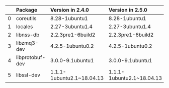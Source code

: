 <!-- markdown-link-check-disable -->

|    | Package         | Version in 2.4.0          | Version in 2.5.0          | Status   |
|---:|:----------------|:--------------------------|:--------------------------|:---------|
|  0 | coreutils       | 8.28-1ubuntu1             | 8.28-1ubuntu1             |          |
|  1 | locales         | 2.27-3ubuntu1.4           | 2.27-3ubuntu1.4           |          |
|  2 | libnss-db       | 2.2.3pre1-6build2         | 2.2.3pre1-6build2         |          |
|  3 | libzmq3-dev     | 4.2.5-1ubuntu0.2          | 4.2.5-1ubuntu0.2          |          |
|  4 | libprotobuf-dev | 3.0.0-9.1ubuntu1          | 3.0.0-9.1ubuntu1          |          |
|  5 | libssl-dev      | 1.1.1-1ubuntu2.1~18.04.13 | 1.1.1-1ubuntu2.1~18.04.13 |          |